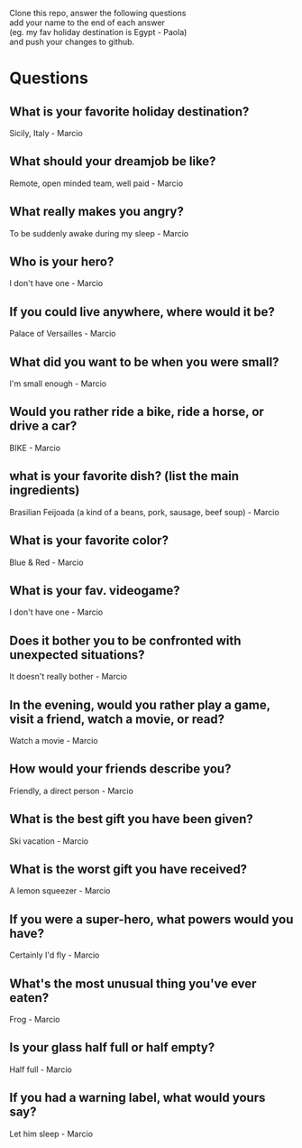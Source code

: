 Clone this repo, answer the following questions \
add your name to the end of each answer \
(eg. my fav holiday destination is Egypt - Paola)\
and push your changes to github.

# Questions

## What is your favorite holiday destination?
Sicily, Italy - Marcio 
## What should your dreamjob be like?
Remote, open minded team, well paid - Marcio 
## What really makes you angry?
To be suddenly awake during my sleep - Marcio 
## Who is your hero?
I don't have one - Marcio
## If you could live anywhere, where would it be?
Palace of Versailles - Marcio
## What did you want to be when you were small?
I'm small enough - Marcio
## Would you rather ride a bike, ride a horse, or drive a car?
BIKE - Marcio
## what is your favorite dish? (list the main ingredients)
Brasilian Feijoada (a kind of a beans, pork, sausage, beef soup) - Marcio
## What is your favorite color?
Blue & Red - Marcio
## What is your fav. videogame?
I don't have one - Marcio
## Does it bother you to be confronted with unexpected situations?
It doesn't really bother - Marcio
## In the evening, would you rather play a game, visit a friend, watch a movie, or read?
Watch a movie - Marcio
## How would your friends describe you?
Friendly, a direct person - Marcio
## What is the best gift you have been given?
Ski vacation - Marcio
## What is the worst gift you have received?
A lemon squeezer - Marcio
## If you were a super-hero, what powers would you have?
Certainly I'd fly - Marcio
## What's the most unusual thing you've ever eaten?
Frog - Marcio
## Is your glass half full or half empty?
Half full - Marcio
## If you had a warning label, what would yours say?
Let him sleep - Marcio